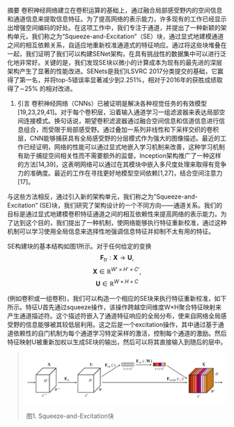 摘要
卷积神经网络建立在卷积运算的基础上，通过融合局部感受野内的空间信息和通道信息来提取信息特征。为了提高网络的表示能力，许多现有的工作已经显示出增强空间编码的好处。在这项工作中，我们专注于通道，并提出了一种新颖的架构单元，我们称之为“Squeeze-and-Excitation”（SE）块，通过显式地建模通道之间的相互依赖关系，自适应地重新校准通道式的特征响应。通过将这些块堆叠在一起，我们证明了我们可以构建SENet架构，在具有挑战性的数据集中可以进行泛化地非常好。关键的是，我们发现SE块以微小的计算成本为现有的最先进的深层架构产生了显著的性能改进。SENets是我们ILSVRC 2017分类提交的基础，它赢得了第一名，并将top-5错误率显著减少到2.251%，相对于2016年的获胜成绩取得了∼25%
的相对改进。
1. 引言
  卷积神经网络（CNNs）已被证明是解决各种视觉任务的有效模型[19,23,29,41]。对于每个卷积层，沿着输入通道学习一组滤波器来表达局部空间连接模式。换句话说，期望卷积滤波器通过融合空间信息和信道信息进行信息组合，而受限于局部感受野。通过叠加一系列非线性和下采样交织的卷积层，CNN能够捕获具有全局感受野的分层模式作为强大的图像描述。最近的工作已经证明，网络的性能可以通过显式地嵌入学习机制来改善，这种学习机制有助于捕捉空间相关性而不需要额外的监督。Inception架构推广了一种这样的方法[14,39]，这表明网络可以通过在其模块中嵌入多尺度处理来取得有竞争力的准确度。最近的工作在寻找更好地模型空间依赖[1,27]，结合空间注意力[17]。

与这些方法相反，通过引入新的架构单元，我们称之为“Squeeze-and-Excitation” (SE)块，我们研究了架构设计的一个不同方向——通道关系。我们的目标是通过显式地建模卷积特征通道之间的相互依赖性来提高网络的表示能力。为了达到这个目的，我们提出了一种机制，使网络能够执行特征重新校准，通过这种机制可以学习使用全局信息来选择性地强调信息特征并抑制不太有用的特征。

SE构建块的基本结构如图1所示。对于任何给定的变换$$\mathbf{F}_{tr} : \mathbf{X} \rightarrow \mathbf{U},$$$$\mathbf{X} \in \mathbb{R}^{W’ \times H’ \times C’},$$$$ \mathbf{U} \in \mathbb{R}^{W \times H \times C} $$

(例如卷积或一组卷积)，我们可以构造一个相应的SE块来执行特征重新校准，如下所示。特征U首先通过squeeze操作，该操作跨越空间维度W×H聚合特征映射来产生通道描述符。这个描述符嵌入了通道特征响应的全局分布，使来自网络全局感受野的信息能够被其较低层利用。这之后是一个excitation操作，其中通过基于通道依赖性的自门机制为每个通道学习特定采样的激活，控制每个通道的激励。然后特征映射U被重新加权以生成SE块的输出，然后可以将其直接输入到随后的层中。

> ![](img/picture/3232548-f0e4dc6cd95a89dd.png)    
>
> ​                                                      图1. Squeeze-and-Excitation块                                                	    

